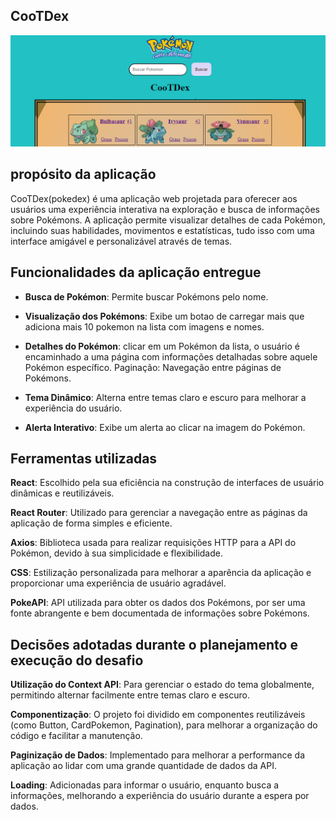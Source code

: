 ## CooTDex

<img src='./src/components/imagen/Captura de tela 2024-05-24 213855.png'>

##  propósito da aplicação

   <p> CooTDex(pokedex) é uma aplicação web projetada para oferecer aos usuários uma experiência interativa na exploração e busca de informações sobre Pokémons. A aplicação permite visualizar detalhes de cada Pokémon, incluindo suas habilidades, movimentos e estatísticas, tudo isso com uma interface amigável e personalizável através de temas.</p>

##  Funcionalidades da aplicação entregue

- <strong>Busca de Pokémon</strong>: Permite buscar Pokémons pelo nome.

- <Strong>Visualização dos Pokémons</Strong>: Exibe um botao de carregar mais que adiciona mais  10 pokemon na  lista  com imagens e nomes.

- <strong>Detalhes do Pokémon</strong>: clicar em um Pokémon da lista, o usuário é encaminhado a uma página com informações detalhadas sobre aquele Pokémon específico.
  Paginação: Navegação entre páginas de Pokémons.

- <strong>Tema Dinâmico</strong>: Alterna entre temas claro e escuro para melhorar a experiência do usuário.


- <strong>Alerta Interativo</strong>: Exibe um alerta ao clicar na imagem do Pokémon.

## Ferramentas utilizadas
  <strong>React</strong>: Escolhido pela sua eficiência na construção de interfaces de usuário dinâmicas e reutilizáveis.

  <strong>React Router</strong>: Utilizado para gerenciar a navegação entre as páginas da aplicação de forma simples e eficiente.

  <strong>Axios</strong>: Biblioteca usada para realizar requisições HTTP para a API do Pokémon, devido à sua simplicidade e flexibilidade.

  <strong>CSS</strong>: Estilização personalizada para melhorar a aparência da aplicação e proporcionar uma experiência de usuário agradável.

  <strong>PokeAPI</strong>: API utilizada para obter os dados dos Pokémons, por ser uma fonte abrangente e bem documentada de informações sobre Pokémons.

 ## Decisões adotadas durante o planejamento e execução do desafio
  <strong>Utilização do Context API</strong>: Para gerenciar o estado do tema globalmente, permitindo alternar facilmente entre temas claro e escuro.

  <strong>Componentização</strong>: O projeto foi dividido em componentes reutilizáveis (como Button, CardPokemon, Pagination), para melhorar a organização do código e facilitar a manutenção.

 <strong>Paginização de Dados</strong>: Implementado para melhorar a performance da aplicação ao lidar com uma grande quantidade de dados da API.

  <strong>Loading</strong>: Adicionadas para informar o usuário, enquanto busca a informações, melhorando a experiência do usuário durante a espera por dados.
